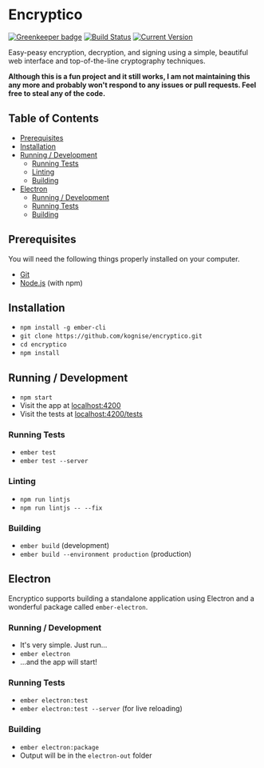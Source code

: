 # Encryptico

[![Greenkeeper badge](https://badges.greenkeeper.io/kognise/encryptico.svg)](https://greenkeeper.io/)
[![Build Status](https://travis-ci.org/kognise/encryptico.svg?branch=master)](https://travis-ci.org/kognise/encryptico)
[![Current Version](https://img.shields.io/badge/version-1.0.0-brightgreen.svg)](https://github.com/kognise/encryptico)

Easy-peasy encryption, decryption, and signing using a simple, beautiful web interface and top-of-the-line cryptography techniques.

**Although this is a fun project and it still works, I am not maintaining this any more and probably won't respond to any issues or pull requests. Feel free to steal any of the code.**

## Table of Contents

* [Prerequisites](#prerequisites)
* [Installation](#installation)
* [Running / Development](#running---development)
  + [Running Tests](#running-tests)
  + [Linting](#linting)
  + [Building](#building)
* [Electron](#electron)
  + [Running / Development](#running---development-1)
  + [Running Tests](#running-tests-1)
  + [Building](#building-1)

## Prerequisites

You will need the following things properly installed on your computer.

* [Git](https://git-scm.com/)
* [Node.js](https://nodejs.org/) (with npm)

## Installation

* `npm install -g ember-cli`
* `git clone https://github.com/kognise/encryptico.git`
* `cd encryptico`
* `npm install`

## Running / Development

* `npm start`
* Visit the app at [localhost:4200](http://localhost:4200)
* Visit the tests at [localhost:4200/tests](http://localhost:4200/tests)

### Running Tests

* `ember test`
* `ember test --server`

### Linting

* `npm run lintjs`
* `npm run lintjs -- --fix`

### Building

* `ember build` (development)
* `ember build --environment production` (production)

## Electron

Encryptico supports building a standalone application using Electron and a wonderful package called `ember-electron`.

### Running / Development

* It's very simple. Just run...
* `ember electron`
* ...and the app will start!

### Running Tests

* `ember electron:test`
* `ember electron:test --server` (for live reloading)

### Building

* `ember electron:package`
* Output will be in the `electron-out` folder
